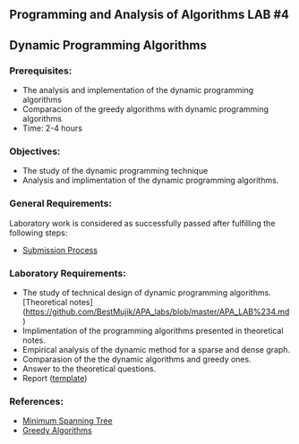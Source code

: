 ## Programming and Analysis of Algorithms LAB #4

## Dynamic Programming Algorithms

### Prerequisites:
  - The analysis and implementation of the dynamic programming algorithms
  - Comparacion of the greedy algorithms with dynamic programming algorithms
  - Time: 2-4 hours

### Objectives:
  - The study of the dynamic programming technique 
  - Analysis and implimentation of the dynamic programming algorithms.

### General Requirements:
  Laboratory work is considered as successfully passed after fulfilling the following steps:
  - [Submission Process](https://github.com/BestMujik/MIDPS-labs/blob/master/Submission%20Process.md)
  
### Laboratory Requirements:

  - The study of technical design of dynamic programming algorithms. [Theoretical notes] (https://github.com/BestMujik/APA_labs/blob/master/APA_LAB%234.md)
  - Implimentation of the programming algorithms presented in theoretical notes. 
  - Empirical analysis of the dynamic method for a sparse and dense graph.
  - Comparasion of the the dynamic algorithms and greedy ones.
  - Answer to the theoretical questions.
  - Report ([template](https://github.com/BestMujik/BDC_labs/tree/master/TEX%20template))

### References:

  - [Minimum Spanning Tree](http://www.debianhelp.co.uk/commands.htmhttp://www.geeksforgeeks.org/greedy-algorithms-set-2-kruskals-minimum-spanning-tree-mst/)
  - [Greedy Algorithms](https://people.eecs.berkeley.edu/~vazirani/algorithms/chap5.pdf)


